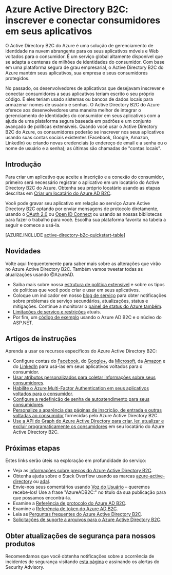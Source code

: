 <properties
	pageTitle="Azure Active Directory B2C: visão geral | Microsoft Azure"
	description="Desenvolvendo aplicativos voltados para o consumidor com o Active Directory B2C do Azure"
	services="active-directory-b2c"
	documentationCenter=""
	authors="swkrish"
	manager="msmbaldwin"
	editor="bryanla"/>

<tags
	ms.service="active-directory-b2c"
	ms.workload="identity"
	ms.tgt_pltfrm="na"
	ms.devlang="na"
	ms.topic="hero-article"
	ms.date="07/24/2016"
	ms.author="swkrish"/>

# Azure Active Directory B2C: inscrever e conectar consumidores em seus aplicativos

O Active Directory B2C do Azure é uma solução de gerenciamento de identidade na nuvem abrangente para os seus aplicativos móveis e Web voltados para o consumidor. É um serviço global altamente disponível que se adapta a centenas de milhões de identidades do consumidor. Com base em uma plataforma segura de grau empresarial, o Active Directory B2C do Azure mantém seus aplicativos, sua empresa e seus consumidores protegidos.

No passado, os desenvolvedores de aplicativos que desejavam inscrever e conectar consumidores a seus aplicativos teriam escrito o seu próprio código. E eles teriam usado sistemas ou bancos de dados locais para armazenar nomes de usuário e senhas. O Active Directory B2C do Azure oferece aos desenvolvedores uma maneira melhor de integrar o gerenciamento de identidades do consumidor em seus aplicativos com a ajuda de uma plataforma segura baseada em padrões e um conjunto avançado de políticas extensíveis. Quando você usar o Active Directory B2C do Azure, os consumidores poderão se inscrever nos seus aplicativos usando suas contas sociais existentes (Facebook, Google, Amazon, LinkedIn) ou criando novas credenciais (o endereço de email e a senha ou o nome de usuário e a senha); as últimas são chamadas de "contas locais".

## Introdução

Para criar um aplicativo que aceite a inscrição e a conexão do consumidor, primeiro será necessário registrar o aplicativo em um locatário do Active Directory B2C do Azure. Obtenha seu próprio locatário usando as etapas descritas em [Criar um locatário do Azure AD B2C](active-directory-b2c-get-started.md).

Você pode gravar seu aplicativo em relação ao serviço Azure Active Directory B2C optando por enviar mensagens de protocolo diretamente, usando o [OAuth 2.0](active-directory-b2c-reference-protocols.md#oauth2-authorization-code-flow) ou [Open ID Connect](active-directory-b2c-reference-protocols.md#openid-connect-sign-in-flow) ou usando as nossas bibliotecas para fazer o trabalho para você. Escolha sua plataforma favorita na tabela a seguir e comece a usá-la.

[AZURE.INCLUDE [active-directory-b2c-quickstart-table](../../includes/active-directory-b2c-quickstart-table.md)]

## Novidades

Volte aqui frequentemente para saber mais sobre as alterações que virão no Azure Active Directory B2C. Também vamos tweetar todas as atualizações usando @AzureAD.

- Saiba mais sobre nossa [estrutura de política extensível](active-directory-b2c-reference-policies.md) e sobre os tipos de políticas que você pode criar e usar em seus aplicativos.
- Coloque um indicador em nosso [blog de serviço](https://blogs.msdn.microsoft.com/azureadb2c/) para obter notificações sobre problemas de serviço secundários, atualizações, status e mitigações. Continue a monitorar o [painel de status do Azure também](https://azure.microsoft.com/status/).
- [Limitações de serviço e restrições](active-directory-b2c-limitations.md) atuais.
- Por fim, um [código de exemplo](https://github.com/Azure-Samples/active-directory-dotnet-webapp-openidconnect-aspnetcore-b2c) usando o Azure AD B2C e o núcleo do ASP.NET.

## Artigos de instruções

Aprenda a usar os recursos específicos do Azure Active Directory B2C:

- Configure contas do [Facebook](active-directory-b2c-setup-fb-app.md), do [Google+](active-directory-b2c-setup-goog-app.md), da [Microsoft](active-directory-b2c-setup-msa-app.md), da [Amazon](active-directory-b2c-setup-amzn-app.md) e do [LinkedIn](active-directory-b2c-setup-li-app.md) para usá-las em seus aplicativos voltados para o consumidor.
- [Usar atributos personalizados para coletar informações sobre seus consumidores](active-directory-b2c-reference-custom-attr.md).
- [Habilite o Azure Multi-Factor Authentication em seus aplicativos voltados para o consumidor](active-directory-b2c-reference-mfa.md).
- [Configure a redefinição de senha de autoatendimento para seus consumidores](active-directory-b2c-reference-sspr.md).
- [Personalize a aparência das páginas de inscrição, de entrada e outras voltadas ao consumidor](active-directory-b2c-reference-ui-customization.md) fornecidas pelo Azure Active Directory B2C.
- [Use a API do Graph do Azure Active Directory para criar, ler, atualizar e excluir programaticamente os consumidores](active-directory-b2c-devquickstarts-graph-dotnet.md) em seu locatário do Azure Active Directory B2C.

## Próximas etapas

Estes links serão úteis na exploração em profundidade do serviço:

- Veja as [informações sobre preços do Azure Active Directory B2C](https://azure.microsoft.com/pricing/details/active-directory-b2c/).
- Obtenha ajuda sobre o Stack Overflow usando as marcas [azure-active-directory](http://stackoverflow.com/questions/tagged/azure-active-directory) ou [adal](http://stackoverflow.com/questions/tagged/adal).
- Envie-nos seus comentários usando [Voz do Usuário](https://feedback.azure.com/forums/169401-azure-active-directory/) – queremos recebe-los! Use a frase "AzureADB2C:" no título da sua publicação para que possamos encontrá-la.
- Examine a [Referência de protocolo do Azure AD B2C](active-directory-b2c-reference-protocols.md).
- Examine a [Referência de token do Azure AD B2C](active-directory-b2c-reference-tokens.md).
- Leia as [Perguntas frequentes do Azure Active Directory B2C](active-directory-b2c-faqs.md).
- [Solicitações de suporte a arquivos para o Azure Active Directory B2C](active-directory-b2c-support.md).

## Obter atualizações de segurança para nossos produtos

Recomendamos que você obtenha notificações sobre a ocorrência de incidentes de segurança visitando [esta página](https://technet.microsoft.com/security/dd252948) e assinando os alertas do Security Advisory.

<!---HONumber=AcomDC_0727_2016-->